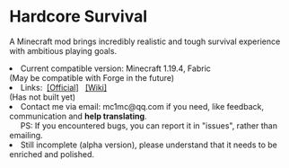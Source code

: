 # Hardcore Survival

<p>A Minecraft mod brings incredibly realistic and tough survival experience with ambitious playing goals.</p>
<li>Current compatible version: Minecraft 1.19.4, Fabric</li>(May be compatible with Forge in the future)
<li>Links:&nbsp;&nbsp;<a href="http://hcs.coolpage.biz/">[Official]</a>&nbsp;&nbsp;
<a href="https://www.mcmod.cn/">[Wiki]</a></li>(Has not built yet)
<li>Contact me via email: mc1mc@qq.com if you need, like feedback, communication and <b>help translating</b>.
<br/>&nbsp;&nbsp;&nbsp;&nbsp;&nbsp;PS: If you encountered bugs, you can report it in "issues", rather than emailing.</li>
<li>Still incomplete (alpha version), please understand that it needs to be enriched and polished.</li>